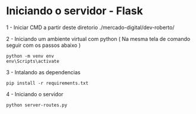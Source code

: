 
# Iniciando o servidor - Flask
1 - Iniciar CMD a partir deste diretorio ./mercado-digital/dev-roberto/

2 - Iniciando um ambiente virtual com python ( Na mesma tela de comando seguir com os passos abaixo )
```
python -m venv env
env\Scripts\activate
```


3 - Intalando as dependencias
```
pip install -r requirements.txt
```

4 - Iniciando o servidor
```
python server-routes.py
```
